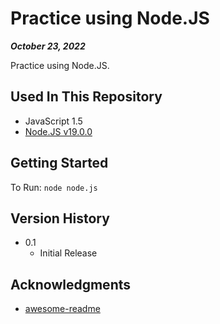 # Practice using Node.JS

***October 23, 2022***

Practice using Node.JS.

## Used In This Repository

- JavaScript 1.5
- [Node.JS v19.0.0](https://nodejs.org/en/download/)

## Getting Started

To Run: 
`node node.js`

## Version History

* 0.1
    * Initial Release

## Acknowledgments

* [awesome-readme](https://github.com/matiassingers/awesome-readme)
